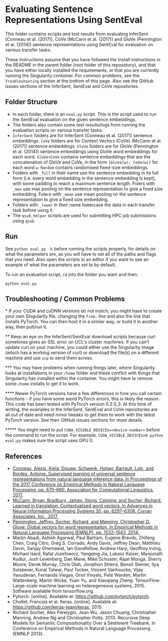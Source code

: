 # Evaluating Sentence Representations Using SentEval

This folder contains scripts and test results from evaluating InferSent (Conneau et al. (2017)), CoVe (McCann et al. (2017)) and GloVe (Pennington et al. (2014)) sentence representations using SentEval for evaluation on various transfer tasks.

These instructions assume that you have followed the Install instructions in the README in the parent folder (root folder of this reposotory), and that you have either locally installed the requirements, or that you are currently running the Singularity container. For common problems, see the `Troubleshooting` section at the bottom of this page. Also see the GitHub issues sections of the InferSent, SentEval and CoVe repositories.

## Folder Structure

- In each folder, there is an `eval.py` script. This is the script used to run the SentEval evaluation on the given sentence embeddings.
- The folders also contain some test results/logs from running the evaluation scripts on various transfer tasks.
- `InferSent` folders are for InferSent (Conneau et al. (2017)) sentence embeddings. `CoVe` folders are for Context Vectors (CoVe) (McCann et al. (2017)) sentence embeddings. `GloVe` folders are for GloVe (Pennington et al. (2014)) sentence embeddings using GloVe word embeddings for each word. `GloVe+CoVe` contains sentence embeddings that are the concatenation of GloVe and CoVe, in the form `[GloVe(w); CoVe(w)]` for each word `w`. `Random` contains randomised fixed-size embeddings.
- Folders with `_full` in their name use the sentence embedding in its full form (i.e. every word embedding in the sentence embedding is kept), with some padding to reach a maximum sentence length. Folers with `_max` use max pooling on the sentence representation to give a fixed size embedding. Folers with `_mean` use mean pooling on the sentence representation to give a fixed size embedding.
- Folders with `_lower` in their name lowercase the data in each transfer task before using it. 
- The `qsub_helper` scripts are used for submitting HPC job submissions using `qsub`.

## Run

See `python eval.py -h` before running the scripts properly, for details on what the parameters are, as you will have to set all of the paths and flags that you need. Also open the scripts in an editor if you want to see an example of what the parameters are set to by default.

To run an evaluation script, `cd` into the folder you want and then:
```
python eval.py
```

## Troubleshooting / Common Problems

\* If your CUDA and cuDNN versions do not match, you might have to create your own Singularity file, changing the `from:` line and also the line that installs PyTorch. You can then host it in a similar way, or build it in another way, then pull/run it.

\**  Keep an eye on the InferSent/SentEval download scripts because curl sometimes gives an SSL error on UCL's cluster machines. If you can't update curl on your machine, you could either use the Singularity image (which has a working version of curl) or download the file(s) on a different machine and use `scp` to send them across.

\*** You may have problems when running things later, where Singularity looks at installations in your `/home` folder and these conflict with things that Singularity has installed within the container. You might have to remove some `/home` installs to get it to work.

\**** Newer PyTorch versions have a few differences in how you call certain functions - if you have some weird PyTorch errors, this is likely the reason. This code has been tested with PyTorch version 0.2.0_3. At this time of writing, the examples in the InferSent, SentEval and CoVe repositories are all out of date and need minor tweaks to get them to work with the latest PyTorch version. See their GitHub issues sections for more details.

\***** You might need to put `CUDA_VISIBLE_DEVICES=<device-number>` before the command to run the script. For example, `CUDA_VISIBLE_DEVICES=0 python eval.py` makes sure the script uses GPU 0.

## References

- [Conneau, Alexis, Kiela, Douwe, Schwenk, Holger, Barrault, Loïc, and Bordes, Antoine. Supervised learning of universal sentence representations from natural language inference data. In Proceedings of the 2017 Conference on Empirical Methods in Natural Language Processing, pp. 670–680. Association for Computational Linguistics, 2017.](https://arxiv.org/pdf/1705.02364.pdf)
- [McCann, Bryan, Bradbury, James, Xiong, Caiming, and Socher, Richard. Learned in translation: Contextualized word vectors. In Advances in Neural Information Processing Systems 30, pp. 6297–6308. Curran Associates, Inc., 2017.](https://arxiv.org/pdf/1708.00107.pdf)
- [Pennington, Jeffrey, Socher, Richard, and Manning, Christopher D. Glove: Global vectors for word representation. In Empirical Methods in Natural Language Processing (EMNLP), pp. 1532–1543, 2014.](https://nlp.stanford.edu/pubs/glove.pdf)
- Martin Abadi, Ashish Agarwal, Paul Barham, Eugene Brevdo, Zhifeng Chen, Craig Citro, Greg S. Corrado, Andy Davis, Jeffrey Dean, Matthieu Devin, Sanjay Ghemawat, Ian Goodfellow, Andrew Harp, Geoffrey Irving, Michael Isard, Rafal Jozefowicz, Yangqing Jia, Lukasz Kaiser, Manjunath Kudlur, Josh Levenberg, Dan Mane, Mike Schuster, Rajat Monga, Sherry Moore, Derek Murray, Chris Olah, Jonathon Shlens, Benoit Steiner, Ilya Sutskever, Kunal Talwar, Paul Tucker, Vincent Vanhoucke, Vijay Vasudevan, Fernanda Viegas, Oriol Vinyals, Pete Warden, Martin Wattenberg, Martin Wicke, Yuan Yu, and Xiaoqiang Zheng. TensorFlow: Large-scale machine learning on heterogeneous systems, 2015. Software available from tensorflow.org.
- Pytorch. [online]. Available at: https://github.com/pytorch/pytorch.
- Chollet, Francois et al. Keras. [online]. Available at: https://github.com/keras-team/keras, 2015.
- Richard Socher, Alex Perelygin, Jean Wu, Jason Chuang, Christopher Manning, Andrew Ng and Christopher Potts. 2013. Recursive Deep Models for Semantic Compositionality Over a Sentiment Treebank. In Conference on Empirical Methods in Natural Language Processing (EMNLP 2013).
